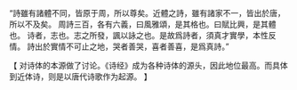 “詩雖有諸體不同，皆原于周，所以尊矣。近體之詩，雖有諸家不一，皆出於唐，所以不及矣。
周詩三百，各有六義，曰風雅頌，是其格也。曰賦比興，是其體也。
诗者，志也。志之所發，諷以詠之也。是故爲詩者，須真才實學，本性反情。
詩出於實情不可止之地，哭者善哭，喜者善喜，是爲真詩。”

【
对诗体的本源做了讨论。《诗经》成为各种诗体的源头，因此地位最高。而具体到近体诗，则是以唐代诗歌作为起源。
】